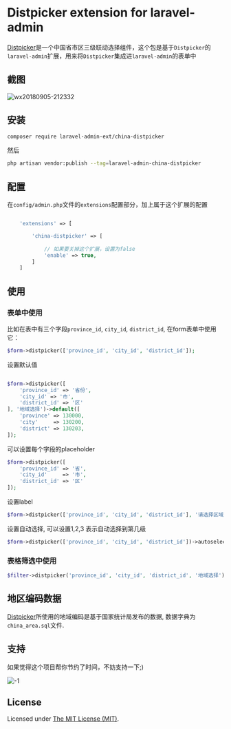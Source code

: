 Distpicker extension for laravel-admin
======

[Distpicker](https://github.com/fengyuanchen/distpicker)是一个中国省市区三级联动选择组件，这个包是基于`Distpicker`的`laravel-admin`扩展，用来将`Distpicker`集成进`laravel-admin`的表单中

## 截图

![wx20180905-212332](https://user-images.githubusercontent.com/1479100/45096011-186c8580-b152-11e8-8a38-dcd94cd46d4b.png)

## 安装

```bash
composer require laravel-admin-ext/china-distpicker
```

然后
```bash
php artisan vendor:publish --tag=laravel-admin-china-distpicker
```

## 配置

在`config/admin.php`文件的`extensions`配置部分，加上属于这个扩展的配置
```php

    'extensions' => [

        'china-distpicker' => [
        
            // 如果要关掉这个扩展，设置为false
            'enable' => true,
        ]
    ]

```

## 使用

### 表单中使用

比如在表中有三个字段`province_id`, `city_id`, `district_id`, 在form表单中使用它：

```php
$form->distpicker(['province_id', 'city_id', 'district_id']);
```

设置默认值
```php

$form->distpicker([
    'province_id' => '省份',
    'city_id' => '市',
    'district_id' => '区'
], '地域选择')->default([
    'province' => 130000,
    'city'     => 130200,
    'district' => 130203,
]);
```

可以设置每个字段的placeholder

```php
$form->distpicker([
    'province_id' => '省',
    'city_id'     => '市',
    'district_id' => '区'
]);
```

设置label

```php
$form->distpicker(['province_id', 'city_id', 'district_id'], '请选择区域');
```

设置自动选择, 可以设置1,2,3 表示自动选择到第几级

```php
$form->distpicker(['province_id', 'city_id', 'district_id'])->autoselect(1);

```

### 表格筛选中使用

```php
$filter->distpicker('province_id', 'city_id', 'district_id', '地域选择');
```

## 地区编码数据

[Distpicker](https://github.com/fengyuanchen/distpicker)所使用的地域编码是基于国家统计局发布的数据, 数据字典为`china_area.sql`文件.

## 支持

如果觉得这个项目帮你节约了时间，不妨支持一下;)

![-1](https://cloud.githubusercontent.com/assets/1479100/23287423/45c68202-fa78-11e6-8125-3e365101a313.jpg)

License
------------
Licensed under [The MIT License (MIT)](LICENSE).
